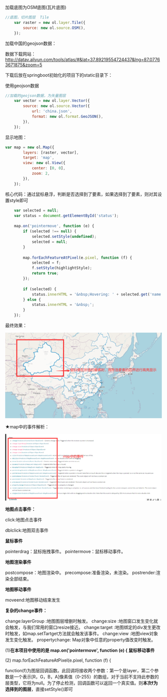 加载底图为OSM底图(瓦片底图)

```javascript
//底图，切片图层  Tile
    var raster = new ol.layer.Tile({
        source: new ol.source.OSM(),
    });
```

加载中国的geojson数据：

数据下载网站：<http://datav.aliyun.com/tools/atlas/#&lat=37.89219554724437&lng=87.07763671875&zoom=5>

下载后放在springboot初始化的项目下的static目录下：

使用geojson数据

```javascript
//加载的geojson数据，为矢量图层
    var vector = new ol.layer.Vector({
        source: new ol.source.Vector({
            url: 'china.json',
            format: new ol.format.GeoJSON(),
        }),
    });
```

显示地图：

```javascript
var map = new ol.Map({
        layers: [raster, vector],
        target: 'map',
        view: new ol.View({
            center: [0, 0],
            zoom: 2,
        }),
    });
```

核心代码：通过鼠标悬浮，判断是否选择到了要素，如果选择到了要素，则对其设置style即可

```javascript
	var selected = null;
    var status = document.getElementById('status');

    map.on('pointermove', function (e) {
        if (selected !== null) {
            selected.setStyle(undefined);
            selected = null;
        }

        map.forEachFeatureAtPixel(e.pixel, function (f) {
            selected = f;
            f.setStyle(highlightStyle);
            return true;
        });

        if (selected) {
            status.innerHTML = '&nbsp;Hovering: ' + selected.get('name');
        } else {
            status.innerHTML = '&nbsp;';
        }
    });
```

最终效果：

![](images/最终效果.png)

★map中的事件解析：

![](images/map中的事件.png)

**地图点击事件：**

click:地图点击事件

dblclick:地图双击事件

**鼠标事件**

pointerdrag：鼠标拖拽事件。
pointermove：鼠标移动事件。

**地图渲染事件**

postcompose：地图渲染中。
precompose:准备渲染，未渲染。
postrender:渲染全部结束。

**地图移动事件**

moveend:地图移动结束发生

**复杂的change事件：**

change:layerGroup :地图图层增删时触发。
change:size :地图窗口发生变化就会触发，与我们常用的窗口resize接近。
change:target :地图绑定的div发生更改时触发，如map.setTartget方法就会触发该事件。
change:view :地图view对象发生变化触发。
propertychange: Map对象中任意的property值改变时触发。

(1)**在本项目中使用的是 map.on('pointermove', function (e) { 鼠标移动事件**

(2) map.forEachFeatureAtPixel(e.pixel, function (f) {

function(f)为图层回调函数。此回调将接收两个参数：第一个是layer，第二个参数是一个表示[R，G，B，A]像素值（0-255）的数组，对于当前不支持此参数的层类型，它将为null。为了停止检测，回调函数可以返回一个真实值。则**本次f为选择到的图层**，直接setStyle()即可